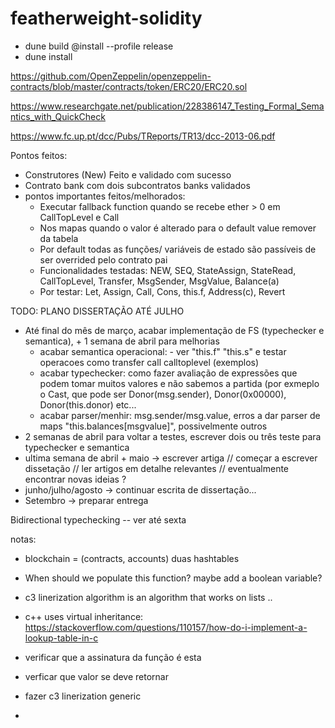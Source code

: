 # featherweight-solidity

* dune build @install --profile release
* dune install

https://github.com/OpenZeppelin/openzeppelin-contracts/blob/master/contracts/token/ERC20/ERC20.sol

https://www.researchgate.net/publication/228386147_Testing_Formal_Semantics_with_QuickCheck 

https://www.fc.up.pt/dcc/Pubs/TReports/TR13/dcc-2013-06.pdf 

Pontos feitos:

- Construtores (New) Feito e validado com sucesso
- Contrato bank com dois subcontratos banks validados 
 - pontos importantes feitos/melhorados:
    - Executar fallback function quando se recebe ether > 0 em CallTopLevel e Call 
    - Nos mapas quando o valor é alterado para o default value remover da tabela
    - Por default todas as funções/ variáveis de estado são passíveis de ser overrided pelo contrato pai 
    - Funcionalidades testadas: NEW, SEQ, StateAssign, StateRead, CallTopLevel, Transfer, MsgSender, MsgValue, Balance(a)
    - Por testar: Let, Assign, Call, Cons, this.f, Address(c), Revert  


TODO: PLANO DISSERTAÇÃO ATÉ JULHO

- Até final do mês de março, acabar implementação de FS (typechecker e semantica), + 1 semana de abril para melhorias
    - acabar semantica operacional: - ver "this.f" "this.s" e testar operacoes como transfer call calltoplevel (exemplos)
    - acabar typechecker: como fazer avaliação de expressões que podem tomar muitos valores e não sabemos a partida (por exmeplo o Cast, que pode ser Donor(msg.sender), Donor(0x00000), Donor(this.donor) etc...
    - acabar parser/menhir: msg.sender/msg.value, erros a dar parser de maps "this.balances[msgvalue]", possivelmente outros
- 2 semanas de abril para voltar a testes, escrever dois ou três teste para typechecker e semantica
- ultima semana de abril + maio -> escrever artiga // começar a escrever dissetação // ler artigos em detalhe relevantes // eventualmente encontrar novas ideias ? 
- junho/julho/agosto -> continuar escrita de dissertação...
- Setembro -> preparar entrega 

Bidirectional typechecking -- ver até sexta


notas:

- blockchain = (contracts, accounts) duas hashtables
- When should we populate this function? maybe add a boolean variable?
- c3 linerization algorithm is an algorithm that works on lists ..
- c++ uses virtual inheritance: https://stackoverflow.com/questions/110157/how-do-i-implement-a-lookup-table-in-c

- verificar que a assinatura da função é esta 
- verficar que valor se deve retornar 

- fazer c3 linerization generic
- 